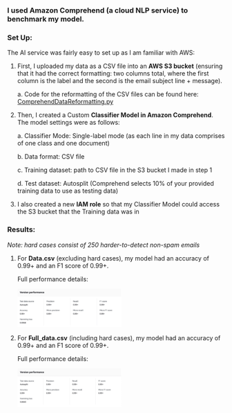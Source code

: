 ### I used **Amazon Comprehend** (a cloud NLP service) to benchmark my model. 

### **Set Up:**

The AI service was fairly easy to set up as I am familiar with AWS:

1. First, I uploaded my data as a CSV file into an **AWS S3 bucket** (ensuring that it had the correct formatting: two columns total, where the first column is the label and the second is the email subject line + message). 

    a. Code for the reformatting of the CSV files can be found here: [ComprehendDataReformatting.py](https://github.com/anastasiaarsky/ML_Capstone/blob/main/Benchmarking/ComprehendDataReformatting.py) 
    
2. Then, I created a Custom **Classifier Model in Amazon Comprehend**. The model settings were as follows: 
 
    a. Classifier Mode: Single-label mode (as each line in my data comprises of one class and one document)
   
    b. Data format: CSV file
    
    c. Training dataset: path to CSV file in the S3 bucket I made in step 1
    
    d. Test dataset: Autosplit (Comprehend selects 10% of your provided training data to use as testing data)

3. I also created a new **IAM role** so that my Classifier Model could access the S3 bucket that the Training data was in

### **Results:**

*Note: hard cases consist of 250 harder-to-detect non-spam emails*

1. For **Data.csv** (excluding hard cases), my model had an accuracy of 0.99+ and an F1 score of 0.99+. 

    Full performance details:

    <img src="DataResults.jpg" alt= "Data Results" width="50%" height="50%">

2. For **Full_data.csv** (including hard cases), my model had an accuracy of 0.99+ and an F1 score of 0.99+. 

    Full performance details:

    <img src="FullDataResults.jpg" alt= "Full Data Results" width="50%" height="50%">
